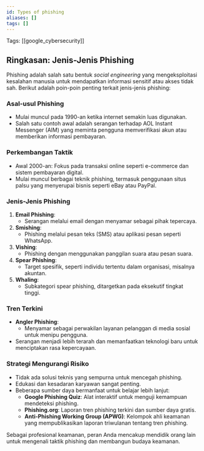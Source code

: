 ```yaml
---
id: Types of phishing
aliases: []
tags: []
---
```


Tags: [[google_cybersecurity]]

## Ringkasan: Jenis-Jenis Phishing

Phishing adalah salah satu bentuk *social engineering* yang mengeksploitasi kesalahan manusia untuk mendapatkan informasi sensitif atau akses tidak sah. Berikut adalah poin-poin penting terkait jenis-jenis phishing:

### Asal-usul Phishing
- Mulai muncul pada 1990-an ketika internet semakin luas digunakan.
- Salah satu contoh awal adalah serangan terhadap AOL Instant Messenger (AIM) yang meminta pengguna memverifikasi akun atau memberikan informasi pembayaran.

### Perkembangan Taktik
- Awal 2000-an: Fokus pada transaksi online seperti e-commerce dan sistem pembayaran digital.
- Mulai muncul berbagai teknik phishing, termasuk penggunaan situs palsu yang menyerupai bisnis seperti eBay atau PayPal.

### Jenis-Jenis Phishing
1. **Email Phishing**:
   - Serangan melalui email dengan menyamar sebagai pihak tepercaya.
2. **Smishing**:
   - Phishing melalui pesan teks (SMS) atau aplikasi pesan seperti WhatsApp.
3. **Vishing**:
   - Phishing dengan menggunakan panggilan suara atau pesan suara.
4. **Spear Phishing**:
   - Target spesifik, seperti individu tertentu dalam organisasi, misalnya akuntan.
5. **Whaling**:
   - Subkategori spear phishing, ditargetkan pada eksekutif tingkat tinggi.

### Tren Terkini
- **Angler Phishing**:
  - Menyamar sebagai perwakilan layanan pelanggan di media sosial untuk menipu pengguna.
- Serangan menjadi lebih terarah dan memanfaatkan teknologi baru untuk menciptakan rasa kepercayaan.

### Strategi Mengurangi Risiko
- Tidak ada solusi teknis yang sempurna untuk mencegah phishing.
- Edukasi dan kesadaran karyawan sangat penting.
- Beberapa sumber daya bermanfaat untuk belajar lebih lanjut:
  - **Google Phishing Quiz**: Alat interaktif untuk menguji kemampuan mendeteksi phishing.
  - **Phishing.org**: Laporan tren phishing terkini dan sumber daya gratis.
  - **Anti-Phishing Working Group (APWG)**: Kelompok ahli keamanan yang mempublikasikan laporan triwulanan tentang tren phishing.

Sebagai profesional keamanan, peran Anda mencakup mendidik orang lain untuk mengenali taktik phishing dan membangun budaya keamanan.
